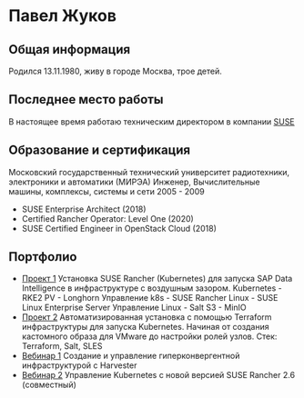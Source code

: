 # Павел Жуков

## Общая информация
Родился 13.11.1980, живу в городе Москва, трое детей.

## Последнее место работы
В настоящее время работаю техническим директором в компании [SUSE](suse.com)

## Образование и сертификация
Московский государственный технический университет радиотехники, электроники и автоматики (МИРЭА)
Инженер, Вычислительные машины, комплексы, системы и сети 2005 - 2009
* SUSE Enterprise Architect (2018)
* Certified Rancher Operator: Level One (2020)
* SUSE Certified Engineer in OpenStack Cloud (2018)

## Портфолио
* [Проект 1](https://github.com/dff1980/SAPDI-2022)
  Установка SUSE Rancher (Kubernetes) для запуска SAP Data Intelligence в инфраструктуре с воздушным зазором.
  Kubernetes - RKE2
  PV - Longhorn
  Управление k8s - SUSE Rancher
  Linux - SUSE Linux Enterprise Server
  Управление Linux - Salt
  S3 - MinIO
* [Проект 2](https://github.com/ppzhukov/vaquero)
  Автоматизированная установка с помощью Terraform инфраструктуры для запуска Kubernetes.
  Начиная от создания кастомного образа для VMware до настройки ролей узлов.
  Стек: Terraform, Salt, SLES
* [Вебинар 1](https://www.youtube.com/watch?v=QIhfx6eFIvY)
  Создание и управление гиперконвергентной инфраструктурой с Harvester
* [Вебинар 2](https://www.youtube.com/watch?v=mYD4abYbGhI)
  Управление Kubernetes с новой версией SUSE Rancher 2.6 (совместный)

